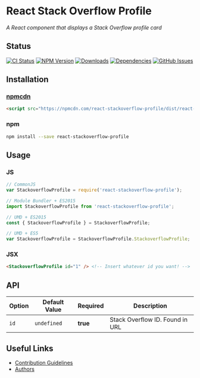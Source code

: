 # React Stack Overflow Profile
_A React component that displays a Stack Overflow profile card_

## Status

[![CI Status](https://img.shields.io/travis/sean-clayton/react-stackoverflow-profile.svg?style=flat-square)](https://travis-ci.org/sean-clayton/react-stackoverflow-profile)
[![NPM Version](https://img.shields.io/npm/v/react-stackoverflow-profile.svg?style=flat-square)](https://www.npmjs.com/package/react-stackoverflow-profile)
[![Downloads](https://img.shields.io/npm/dt/react-stackoverflow-profile.svg?style=flat-square)](https://www.npmjs.com/package/react-stackoverflow-profile)
[![Dependencies](https://img.shields.io/david/sean-clayton/react-stackoverflow-profile.svg?style=flat-square)](https://david-dm.org/sean-clayton/react-stackoverflow-profile)
[![GitHub Issues](https://img.shields.io/github/issues/sean-clayton/react-stackoverflow-profile.svg?style=flat-square)](https://github.com/sean-clayton/react-stackoverflow-profile/issues?q=is%3Aopen+is%3Aissue)

## Installation

### [npmcdn](https://npmcdn.com)

```html
<script src="https://npmcdn.com/react-stackoverflow-profile/dist/react-stackoverflow-profile.min.js"></script>
```

### npm

```bash
npm install --save react-stackoverflow-profile
```

## Usage

### JS

```js
// CommonJS
var StackoverflowProfile = require('react-stackoverflow-profile');

// Module Bundler + ES2015
import StackoverflowProfile from 'react-stackoverflow-profile';

// UMD + ES2015
const { StackoverflowProfile } = StackoverflowProfile;

// UMD + ES5
var StackoverflowProfile = StackoverflowProfile.StackoverflowProfile;
```

### JSX

```html
<StackoverflowProfile id="1" /> <!-- Insert whatever id you want! -->
```

## API

| Option | Default Value | Required | Description |
|--------|---------------|----------| ----------- |
| `id` | `undefined` | **true** | Stack Overflow ID. Found in URL |

## Useful Links

- [Contribution Guidelines]
- [Authors]

[Contribution Guidelines]: /CONTRIBUTING.md
[Authors]: /AUTHORS

